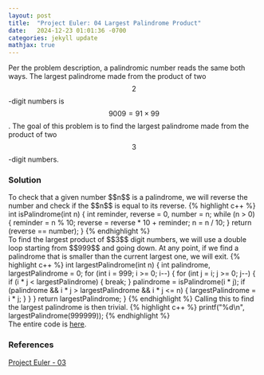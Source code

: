 ```yaml
---
layout: post
title:  "Project Euler: 04 Largest Palindrome Product"
date:   2024-12-23 01:01:36 -0700
categories: jekyll update
mathjax: true
---
```

Per the problem description, a palindromic number reads the same both ways. The largest palindrome made from the product of two $$2$$-digit numbers is $$9009 = 91 \times 99$$. The goal of this problem is to find the largest palindrome made from the product of two $$3$$-digit numbers.
<br>
<!------------------------------------------------------------------------------------>
<h3>Solution</h3>
To check that a given number $$n$$ is a palindrome, we will reverse the number and check if the $$n$$ is equal to its reverse.
{% highlight c++ %}
int isPalindrome(int n) {
    int reminder, reverse = 0, number = n;
    while (n > 0) {
        reminder = n % 10;
        reverse = reverse * 10 + reminder;
        n = n / 10;
    }
    return (reverse == number);
}
{% endhighlight %}
<br>
To find the largest product of $$3$$ digit numbers, we will use a double loop starting from $$999$$ and going down. At any point, if we find a palindrome that is smaller than the current largest one, we will exit. 
{% highlight c++ %}
int largestPalindrome(int n) {
    int palindrome, largestPalindrome = 0;
    for (int i = 999; i >= 0; i--) {
        for (int j = i; j >= 0; j--) {
            if (i * j < largestPalindrome) { break; }
            palindrome = isPalindrome(i * j);
            if (palindrome && i * j > largestPalindrome && i * j <= n) {
                largestPalindrome = i * j;
            }
        }
    }
    return largestPalindrome;
}
{% endhighlight %}
Calling this to find the largest palindrome is then trivial.
{% highlight c++ %}
printf("%d\n", largestPalindrome(999999));
{% endhighlight %}
<br>
<!------------------------------------------------------------------------------------>
The entire code is <a href="https://github.com/strncat/project-euler/blob/main/0004-largest-palindrome-product.cpp">here</a>.
<br>
<!------------------------------------------------------------------------------------>
<h3>References</h3>
<a href="https://projecteuler.net/problem=3">Project Euler - 03</a>
<br>

